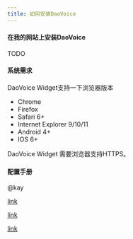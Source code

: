 ```yaml
---
title: 如何安装DaoVoice
---
```


#### 在我的网站上安装DaoVoice

TODO


#### 系统需求

DaoVoice Widget支持一下浏览器版本

* Chrome 
* Firefox
* Safari 6+
* Internet Explorer 9/10/11
* Android 4+
* IOS 6+

DaoVoice Widget 需要浏览器支持HTTPS。

#### 配置手册

@kay


[link](/daovoice-configuring/javascript-api)

[link](/daovoice-configuring/secure-mode)

[link](/daovoice-configuring/do-more-in-daovoice)